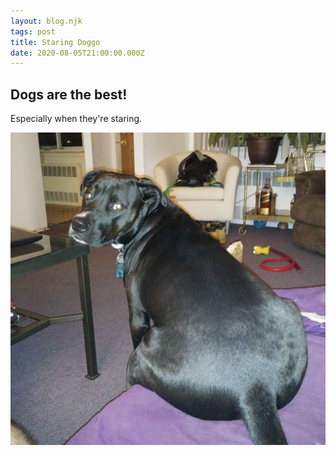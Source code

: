 ```yaml
---
layout: blog.njk
tags: post
title: Staring Doggo
date: 2020-08-05T21:00:00.000Z
---
```


## Dogs are the best!

Especially when they're staring.

![staring doggo](/images/dog-6.jpg)
